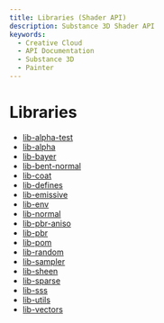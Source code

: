 ```yaml
---
title: Libraries (Shader API)
description: Substance 3D Shader API
keywords:
  - Creative Cloud
  - API Documentation
  - Substance 3D
  - Painter
---
```


Libraries
========

- [lib-alpha-test](/api/libraries/lib-alpha-test.md)
- [lib-alpha](/api/libraries/lib-alpha.md)
- [lib-bayer](/api/libraries/lib-bayer.md)
- [lib-bent-normal](/api/libraries/lib-bent-normal.md)
- [lib-coat](/api/libraries/lib-coat.md)
- [lib-defines](/api/libraries/lib-defines.md)
- [lib-emissive](/api/libraries/lib-emissive.md)
- [lib-env](/api/libraries/lib-env.md)
- [lib-normal](/api/libraries/lib-normal.md)
- [lib-pbr-aniso](/api/libraries/lib-pbr-aniso.md)
- [lib-pbr](/api/libraries/lib-pbr.md)
- [lib-pom](/api/libraries/lib-pom.md)
- [lib-random](/api/libraries/lib-random.md)
- [lib-sampler](/api/libraries/lib-sampler.md)
- [lib-sheen](/api/libraries/lib-sheen.md)
- [lib-sparse](/api/libraries/lib-sparse.md)
- [lib-sss](/api/libraries/lib-sss.md)
- [lib-utils](/api/libraries/lib-utils.md)
- [lib-vectors](/api/libraries/lib-vectors.md)
